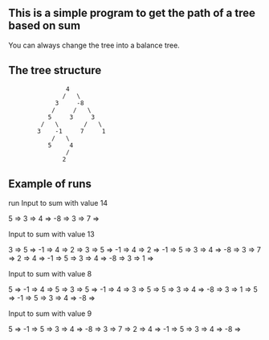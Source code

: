 ## This is a simple program to get the path of a tree based on sum ##

You can always change the tree into a balance tree.

## The tree structure ##



                    4
                   /   \
                 3     -8
                /     /   \
               5     3     3
             /   \       /   \
            3    -1     7     1
                /   \
               5     4
                    /
                   2






## Example of runs ##
run
Input to sum with value 14

5 => 3 => 4 => -8 => 3 => 7 =>


 Input to sum with value 13

3 => 5 => -1 => 4 => 2 =>
3 => 5 => -1 => 4 => 2 =>
-1 => 5 => 3 => 4 => -8 => 3 => 7 =>
2 => 4 => -1 => 5 => 3 => 4 => -8 => 3 => 1 =>


Input to sum with value 8

5 => -1 => 4 =>
5 => 3 =>
5 => -1 => 4 =>
3 => 5 =>
5 => 3 => 4 => -8 => 3 => 1 =>
5 => -1 => 5 => 3 => 4 => -8 =>

Input to sum with value 9

5 => -1 => 5 =>
3 => 4 => -8 => 3 => 7 =>
2 => 4 => -1 => 5 => 3 => 4 => -8 =>


